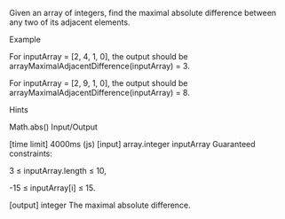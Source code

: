 Given an array of integers, find the maximal absolute difference between any two of its adjacent elements.

Example

For inputArray = [2, 4, 1, 0], the output should be arrayMaximalAdjacentDifference(inputArray) = 3.

For inputArray = [2, 9, 1, 0], the output should be arrayMaximalAdjacentDifference(inputArray) = 8.

Hints

Math.abs()
Input/Output

[time limit] 4000ms (js)
[input] array.integer inputArray
Guaranteed constraints:

3 ≤ inputArray.length ≤ 10,

-15 ≤ inputArray[i] ≤ 15.

[output] integer
The maximal absolute difference.
